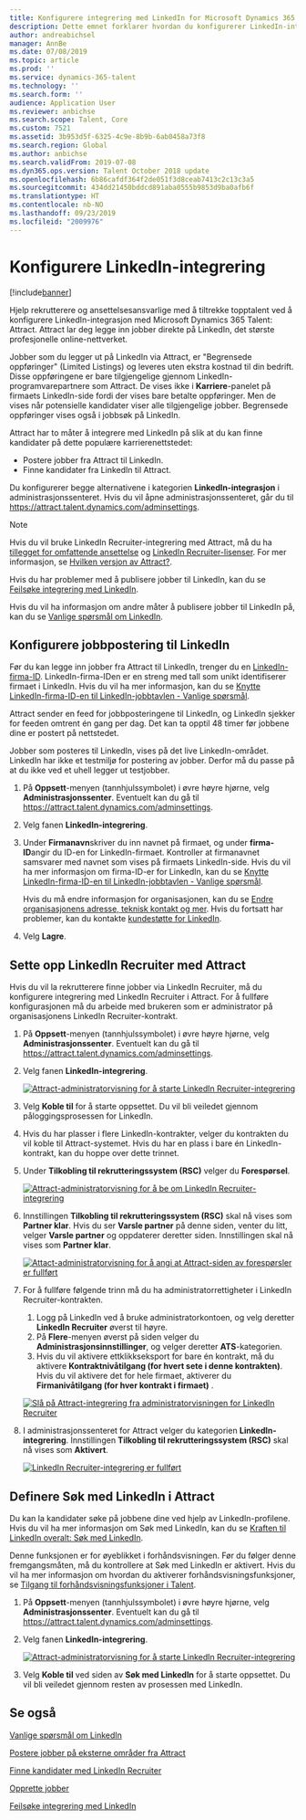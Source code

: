 ```yaml
---
title: Konfigurere integrering med LinkedIn for Microsoft Dynamics 365 Talent – Attract
description: Dette emnet forklarer hvordan du konfigurerer LinkedIn-integrering for Microsoft Dynamics 365 Talent – Attract, slik at du enkelt kan legge inn jobber på LinkedIn fra Attract, og slik at rekrutterere kan synkronisere sin rekrutteringsinformasjon med en kandidats LinkedIn-profil.
author: andreabichsel
manager: AnnBe
ms.date: 07/08/2019
ms.topic: article
ms.prod: ''
ms.service: dynamics-365-talent
ms.technology: ''
ms.search.form: ''
audience: Application User
ms.reviewer: anbichse
ms.search.scope: Talent, Core
ms.custom: 7521
ms.assetid: 3b953d5f-6325-4c9e-8b9b-6ab0458a73f8
ms.search.region: Global
ms.author: anbichse
ms.search.validFrom: 2019-07-08
ms.dyn365.ops.version: Talent October 2018 update
ms.openlocfilehash: 6b86cafdf364f2de051f3d8ceab7413c2c13c3a5
ms.sourcegitcommit: 434dd21450bddcd891aba0555b9853d9ba0afb6f
ms.translationtype: HT
ms.contentlocale: nb-NO
ms.lasthandoff: 09/23/2019
ms.locfileid: "2009976"
---
```

# <a name="set-up-linkedin-integration"></a>Konfigurere LinkedIn-integrering

[!include[banner](../includes/banner.md)]

Hjelp rekrutterere og ansettelsesansvarlige med å tiltrekke topptalent ved å konfigurere LinkedIn-integrasjon med Microsoft Dynamics 365 Talent: Attract. Attract lar deg legge inn jobber direkte på LinkedIn, det største profesjonelle online-nettverket.

Jobber som du legger ut på LinkedIn via Attract, er "Begrensede oppføringer" (Limited Listings) og leveres uten ekstra kostnad til din bedrift. Disse oppføringene er bare tilgjengelige gjennom LinkedIn-programvarepartnere som Attract. De vises ikke i **Karriere**-panelet på firmaets LinkedIn-side fordi der vises bare betalte oppføringer. Men de vises når potensielle kandidater viser alle tilgjengelige jobber. Begrensede oppføringer vises også i jobbsøk på LinkedIn.

Attract har to måter å integrere med LinkedIn på slik at du kan finne kandidater på dette populære karrierenettstedet:

- Postere jobber fra Attract til LinkedIn.
- Finne kandidater fra LinkedIn til Attract.

Du konfigurerer begge alternativene i kategorien **LinkedIn-integrasjon** i administrasjonssenteret. Hvis du vil åpne administrasjonssenteret, går du til <https://attract.talent.dynamics.com/adminsettings>.

> [!NOTE]
> Hvis du vil bruke LinkedIn Recruiter-integrering med Attract, må du ha [tillegget for omfattende ansettelse](https://docs.microsoft.com/dynamics365/unified-operations/talent/attract-comprehensive-hiring) og [LinkedIn Recruiter-lisenser](https://business.linkedin.com/talent-solutions/cx/17/08/recruiter-demo-fs2-k18). For mer informasjon, se [Hvilken versjon av Attract?](./attract-comprehensive-hiring.md).

Hvis du har problemer med å publisere jobber til LinkedIn, kan du se [Feilsøke integrering med LinkedIn](./attract-troubleshoot-linkedin.md).

Hvis du vil ha informasjon om andre måter å publisere jobber til LinkedIn på, kan du se [Vanlige spørsmål om LinkedIn](./attract-linkedin-faq.md).

## <a name="configure-job-posting-to-linkedin"></a>Konfigurere jobbpostering til LinkedIn

Før du kan legge inn jobber fra Attract til LinkedIn, trenger du en [LinkedIn-firma-ID](https://aka.ms/findID). LinkedIn-firma-IDen er en streng med tall som unikt identifiserer firmaet i LinkedIn. Hvis du vil ha mer informasjon, kan du se [Knytte LinkedIn-firma-ID-en til LinkedIn-jobbtavlen - Vanlige spørsmål](https://aka.ms/findID).

Attract sender en feed for jobbposteringene til LinkedIn, og LinkedIn sjekker for feeden omtrent én gang per dag. Det kan ta opptil 48 timer før jobbene dine er postert på nettstedet.

Jobber som posteres til LinkedIn, vises på det live LinkedIn-området. LinkedIn har ikke et testmiljø for postering av jobber. Derfor må du passe på at du ikke ved et uhell legger ut testjobber. 

1. På **Oppsett**-menyen (tannhjulssymbolet) i øvre høyre hjørne, velg **Administrasjonssenter**. Eventuelt kan du gå til <https://attract.talent.dynamics.com/adminsettings>.
2. Velg fanen **LinkedIn-integrering**.
3. Under **Firmanavn**skriver du inn navnet på firmaet, og under **firma-ID**angir du ID-en for LinkedIn-firmaet. Kontroller at firmanavnet samsvarer med navnet som vises på firmaets LinkedIn-side. Hvis du vil ha mer informasjon om firma-ID-er for LinkedIn, kan du se [Knytte LinkedIn-firma-ID-en til LinkedIn-jobbtavlen - Vanlige spørsmål](https://www.linkedin.com/help/linkedin/answer/98972).

    Hvis du må endre informasjon for organisasjonen, kan du se [Endre organisasjonens adresse, teknisk kontakt og mer](https://docs.microsoft.com/office365/admin/manage/change-address-contact-and-more). Hvis du fortsatt har problemer, kan du kontakte [kundestøtte for LinkedIn](https://www.linkedin.com/help/linkedin).

4. Velg **Lagre**.

## <a name="set-up-linkedin-recruiter-with-attract"></a>Sette opp LinkedIn Recruiter med Attract 

Hvis du vil la rekrutterere finne jobber via LinkedIn Recruiter, må du konfigurere integrering med LinkedIn Recruiter i Attract. For å fullføre konfigurasjonen må du arbeide med brukeren som er administrator på organisasjonens LinkedIn Recruiter-kontrakt.

1. På **Oppsett**-menyen (tannhjulssymbolet) i øvre høyre hjørne, velg **Administrasjonssenter**. Eventuelt kan du gå til <https://attract.talent.dynamics.com/adminsettings>.
2. Velg fanen **LinkedIn-integrering**.

    [![Attract-administratorvisning for å starte LinkedIn Recruiter-integrering](./media/LinkedInConnect.png)](./media/LinkedInConnect.png)

3. Velg **Koble til** for å starte oppsettet. Du vil bli veiledet gjennom påloggingsprosessen for LinkedIn.
4. Hvis du har plasser i flere LinkedIn-kontrakter, velger du kontrakten du vil koble til Attract-systemet. Hvis du har en plass i bare én LinkedIn-kontrakt, kan du hoppe over dette trinnet.
5. Under **Tilkobling til rekrutteringssystem (RSC)** velger du **Forespørsel**.

    [![Attract-administratorvisning for å be om LinkedIn Recruiter-integrering](./media/RequestLinkedInRSC.png)](./media/RequestLinkedInRSC.png)

6. Innstillingen **Tilkobling til rekrutteringssystem (RSC)** skal nå vises som **Partner klar**. Hvis du ser **Varsle partner** på denne siden, venter du litt, velger **Varsle partner** og oppdaterer deretter siden. Innstillingen skal nå vises som **Partner klar**.

    [![Attact-administratorvisning for å angi at Attract-siden av forespørsler er fullført](./media/PartnerReadyRSC.png)](./media/PartnerReadyRSC.png)

7. For å fullføre følgende trinn må du ha administratorrettigheter i LinkedIn Recruiter-kontrakten.

    1. Logg på LinkedIn ved å bruke administratorkontoen, og velg deretter **LinkedIn Recruiter** øverst til høyre. 
    2. På **Flere**-menyen øverst på siden velger du **Administrasjonsinnstillinger**, og velger deretter **ATS**-kategorien.
    3. Hvis du vil aktivere ettklikkseksport for bare én kontrakt, må du aktivere **Kontraktnivåtilgang (for hvert sete i denne kontrakten)**. Hvis du vil aktivere det for hele firmaet, aktiverer du **Firmanivåtilgang (for hver kontrakt i firmaet)** .

    [![Slå på Attract-integrering fra administratorvisningen for LinkedIn Recruiter](./media/EnableRSC.png)](./media/EnableRSC.png)

8. I administrasjonssenteret for Attract velger du kategorien **LinkedIn-integrering**. Innstillingen **Tilkobling til rekrutteringssystem (RSC)** skal nå vises som **Aktivert**.

    [![LinkedIn Recruiter-integrering er fullført](./media/RSCSetupComplete.png)](./media/RSCSetupComplete.png)

## <a name="set-up-apply-with-linkedin-in-attract"></a>Definere Søk med LinkedIn i Attract

Du kan la kandidater søke på jobbene dine ved hjelp av LinkedIn-profilene. Hvis du vil ha mer informasjon om Søk med LinkedIn, kan du se [Kraften til LinkedIn overalt: Søk med LinkedIn](https://blog.linkedin.com/2011/07/24/apply-with-linkedin).

Denne funksjonen er for øyeblikket i forhåndsvisningen. Før du følger denne fremgangsmåten, må du kontrollere at Søk med LinkedIn er aktivert. Hvis du vil ha mer informasjon om hvordan du aktiverer forhåndsvisningsfunksjoner, se [Tilgang til forhåndsvisningsfunksjoner i Talent](./access-preview-feature.md).

1. På **Oppsett**-menyen (tannhjulssymbolet) i øvre høyre hjørne, velg **Administrasjonssenter**. Eventuelt kan du gå til <https://attract.talent.dynamics.com/adminsettings>.
2. Velg fanen **LinkedIn-integrering**.

    [![Attract-administratorvisning for å starte LinkedIn Recruiter-integrering](./media/LinkedInConnect.png)](./media/LinkedInConnect.png)

3. Velg **Koble til** ved siden av **Søk med LinkedIn** for å starte oppsettet. Du vil bli veiledet gjennom resten av prosessen med LinkedIn.

## <a name="see-also"></a>Se også

[Vanlige spørsmål om LinkedIn](./attract-linkedin-faq.md)

[Postere jobber på eksterne områder fra Attract](./posting-jobs-external.md)

[Finne kandidater med LinkedIn Recruiter](./attract-linkedin-recruiter.md)

[Opprette jobber](./creating-jobs-attract.md)

[Feilsøke integrering med LinkedIn](./attract-troubleshoot-linkedin.md)
